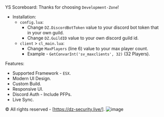 YS Scoreboard:
Thanks for choosing `Development-Zone`!

- Installation:
    - `config.lua`:
        - Change `DZ.DiscordBotToken` value to your discord bot token that in your own guild.
        - Change `DZ.GuildID` value to your own discord guild id.
    - `client` > `cl_main.lua`:     
        - Change `MaxPlayers` (line 6) value to your max player count.
        - Example - `GetConvarInt('sv_maxclients', 32)` (32 Players).

Features: 
- Supported Framework - `ESX`.
- Modern UI Design.
- Custom Build.
- Responsive UI.
- Discord Auth - Include PFPs.
- Live Sync.

©️ All rights reserved - [https://dz-security.live/].
![image](https://user-images.githubusercontent.com/81599998/122256535-d7475980-ced7-11eb-8b58-1e3d4c6af8ee.png)
